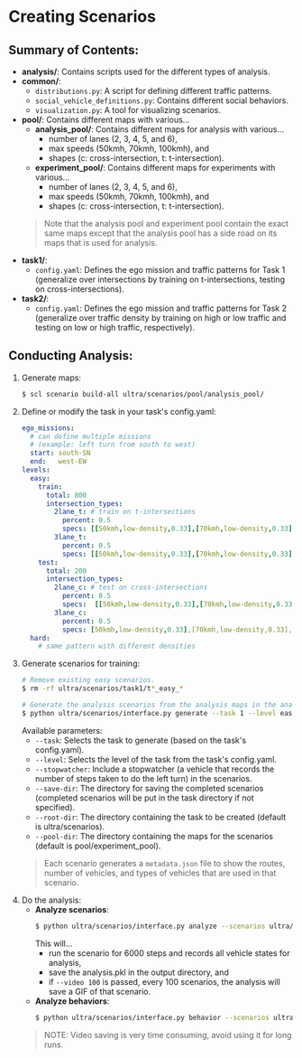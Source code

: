 # Creating Scenarios
<!-- 
<img align="right" width="400" height="400" src="research/edmonton/media/intersections/stopwatcher.gif"/> -->

## Summary of Contents:
- **analysis/**: Contains scripts used for the different types of analysis.
- **common/**: 
  - `distributions.py`: A script for defining different traffic patterns.
  - `social_vehicle_definitions.py`: Contains different social behaviors.
  - `visualization.py`: A tool for visualizing scenarios.
- **pool/**: Contains different maps with various...
  - **analysis_pool/**: Contains different maps for analysis with various...
    - number of lanes (2, 3, 4, 5, and 6),
    - max speeds (50kmh, 70kmh, 100kmh), and
    - shapes (c: cross-intersection, t: t-intersection).
  - **experiment_pool/**: Contains different maps for experiments with various...
    - number of lanes (2, 3, 4, 5, and 6),
    - max speeds (50kmh, 70kmh, 100kmh), and
    - shapes (c: cross-intersection, t: t-intersection).
  > Note that the analysis pool and experiment pool contain the exact same maps except that the analysis pool has a side road on its maps that is used for analysis.
- **task1/**: 
  - `config.yaml`: Defines the ego mission and traffic patterns for Task 1 (generalize over intersections by training on t-intersections, testing on cross-intersections).
- **task2/**:
  - `config.yaml`: Defines the ego mission and traffic patterns for Task 2 (generalize over traffic density by training on high or low traffic and testing on low or high traffic, respectively).
  
## Conducting Analysis:
1. Generate maps:
    ```sh
    $ scl scenario build-all ultra/scenarios/pool/analysis_pool/
    ```
2. Define or modify the task in your task's config.yaml:
    ```yaml
    ego_missions: 
      # can define multiple missions
      # (example: left turn from south to west)
      start: south-SN
      end:   west-EW
    levels:
      easy:
        train:
          total: 800
          intersection_types:
            2lane_t: # train on t-intersections
              percent: 0.5
              specs: [[50kmh,low-density,0.33],[70kmh,low-density,0.33],[100kmh,low-density,0.33]]
            3lane_t:
              percent: 0.5
              specs: [[50kmh,low-density,0.33],[70kmh,low-density,0.33],[100kmh,low-density,0.33]]
        test:
          total: 200
          intersection_types:
            2lane_c: # test on cross-intersections
              percent: 0.5
              specs:  [[50kmh,low-density,0.33],[70kmh,low-density,0.33],[100kmh,low-density,0.33]]
            3lane_c:
              percent: 0.5
              specs: [50kmh,low-density,0.33],[70kmh,low-density,0.33],[100kmh,low-density,0.33]]
      hard:
        # same pattern with different densities
    ``` 
3. Generate scenarios for training:
    ```sh
    # Remove existing easy scenarios.
    $ rm -rf ultra/scenarios/task1/t*_easy_*

    # Generate the analysis scenarios from the analysis maps in the analysis pool.
    $ python ultra/scenarios/interface.py generate --task 1 --level easy --pool-dir ultra/scenarios/pool/analysis_pool/
    ```
    Available parameters:
    - `--task`: Selects the task to generate (based on the task's config.yaml).
    - `--level`: Selects the level of the task from the task's config.yaml.
    - `--stopwatcher`: Include a stopwatcher (a vehicle that records the number of steps taken to do the left turn) in the scenarios.
    - `--save-dir`: The directory for saving the completed scenarios (completed scenarios will be put in the task directory if not specified).
    - `--root-dir`: The directory containing the task to be created (default is ultra/scenarios).
    - `--pool-dir`: The directory containing the maps for the scenarios (default is pool/experiment_pool).
    > Each scenario generates a `metadata.json` file to show the routes, number of vehicles, and types of vehicles that are used in that scenario.
4. Do the analysis:
   - **Analyze scenarios**:
      ```sh
      $ python ultra/scenarios/interface.py analyze --scenarios ultra/scenarios/task1/<analysis_scenarios_pattern> --max-steps 6000 --video 100 --output <path_to_output_directory>
      ```
      This will...
      - run the scenario for 6000 steps and records all vehicle states for analysis,
      - save the analysis.pkl in the output directory, and
      - if `--video 100` is passed, every 100 scenarios, the analysis will save a GIF of that scenario.  
   - **Analyze behaviors**:
      ```sh
      $ python ultra/scenarios/interface.py behavior --scenarios ultra/scenarios/task1/<analysis_scenarios_pattern> --video 100 --output <path_to_output_directory>
      ```
    > NOTE: Video saving is very time consuming, avoid using it for long runs.
